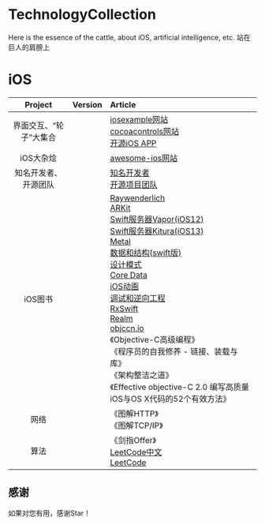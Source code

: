 # TechnologyCollection
Here is the essence of the cattle, about iOS, artificial intelligence, etc.
站在巨人的肩膀上

# iOS


| Project | Version | Article |
|:-------:|:-------:|:------|
| 界面交互、“轮子”大集合 |  | [iosexample网站](https://iosexample.com) <br> [cocoacontrols网站](https://www.cocoacontrols.com)<br> [开源iOS APP](https://github.com/dkhamsing/open-source-ios-apps) <br>|
| iOS大杂烩 | | [awesome-ios网站](https://github.com/vsouza/awesome-ios)<br>|
| 知名开发者、开源团队 |  | [知名开发者](https://github.com/ipader/SwiftGuide/blob/master/2019/SwiftDevelopers.md#mattt-thompson) <br>[开源项目团队](https://github.com/ipader/SwiftGuide/blob/master/2019/SwiftDevelopmentTeam.md)<br>|
| iOS图书 |  | [Raywenderlich](https://store.raywenderlich.com) <br> [ARKit](https://store.raywenderlich.com/products/arkit-by-tutorials) <br> [Swift服务器Vapor(iOS12)](https://store.raywenderlich.com/products/server-side-swift-with-vapor) <br>[Swift服务器Kitura(iOS13)](https://store.raywenderlich.com/products/server-side-swift-with-kitura) <br> [Metal](https://store.raywenderlich.com/products/metal-by-tutorials) <br> [数据和结构(swift版)](https://store.raywenderlich.com/products/data-structures-and-algorithms-in-swift) <br> [设计模式](https://store.raywenderlich.com/products/design-patterns-by-tutorials) <br> [Core Data](https://store.raywenderlich.com/products/core-data-by-tutorials) <br> [iOS动画](https://store.raywenderlich.com/products/ios-animations-by-tutorials)<br> [调试和逆向工程](https://store.raywenderlich.com/products/advanced-apple-debugging-and-reverse-engineering) <br> [RxSwift](https://store.raywenderlich.com/products/rxswift) <br> [Realm](https://store.raywenderlich.com/products/realm-building-modern-swift-apps-with-realm-database) <br>[objccn.io](https://objccn.io) <br>《Objective-C高级编程》<br>《程序员的自我修养 - 链接、装载与库》<br>《架构整洁之道》<br>《Effective objective-C 2.0 编写高质量iOS与OS X代码的52个有效方法》<br> |
| 网络 |  | 《图解HTTP》<br>《图解TCP/IP》|
| 算法 |  | 《剑指Offer》<br> [LeetCode中文](https://leetcode-cn.com/explore/) <br> [LeetCode](https://leetcode.com/)|



##  感谢

如果对您有用，感谢Star！

